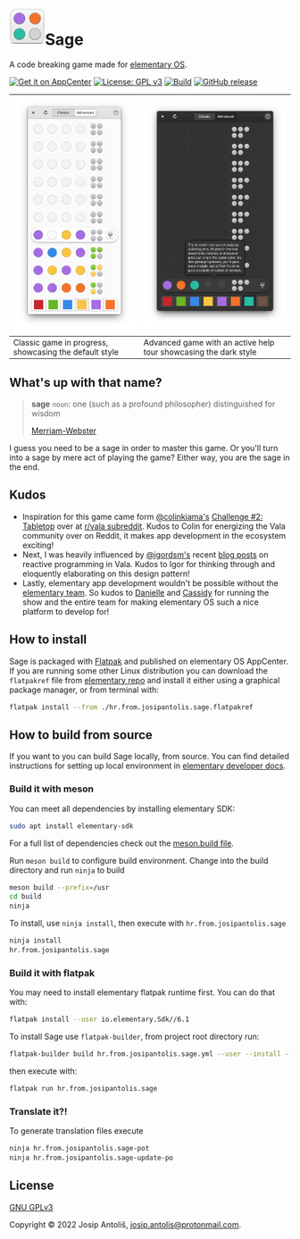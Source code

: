 <img align="left" width="64" height="64" src="data/icons/64.svg">
<h1>Sage</h1>

A code breaking game made for [elementary OS](https://elementary.io/).

[![Get it on AppCenter](https://appcenter.elementary.io/badge.svg)](https://appcenter.elementary.io/hr.from.josipantolis.sage/)
[![License: GPL v3](https://img.shields.io/badge/License-GPLv3-blue.svg)](COPYING)
[![Build](https://github.com/Antolius/Sage/actions/workflows/ci.yml/badge.svg)](https://github.com/Antolius/Sage/actions)
[![GitHub release](https://img.shields.io/github/v/release/Antolius/Sage)](https://github.com/Antolius/Sage/releases)

|![Default style screenshot](data/screenshots/classic.png)|![Dark style screenshot](data/screenshots/advanced.png)          |
|---------------------------------------------------------|-----------------------------------------------------------------|
| Classic game in progress, showcasing the default style  | Advanced game with an active help tour showcasing the dark style |

## What's up with that name?

> **sage** `noun`: one (such as a profound philosopher) distinguished for wisdom
>
> [Merriam-Webster](https://www.merriam-webster.com/dictionary/sage)

I guess you need to be a sage in order to master this game. Or you'll turn into a sage by mere act of playing the game? Either way, you are the sage in the end.

## Kudos

- Inspiration for this game came form [@colinkiama's](https://github.com/colinkiama) [Challenge #2: Tabletop](https://www.reddit.com/r/vala/comments/r2j21y/challenge_2_tabletop/) over at [r/vala subreddit](https://www.reddit.com/r/vala). Kudos to Colin for energizing the Vala community over on Reddit, it makes app development in the ecosystem exciting!
- Next, I was heavily influenced by [@igordsm's](https://github.com/igordsm) recent [blog posts](https://dev.to/igordsm/vala-reactive-programming-2pf4) on reactive programming in Vala. Kudos to Igor for thinking through and eloquently elaborating on this design pattern!
- Lastly, elementary app development wouldn't be possible without the [elementary team](https://elementary.io/team). So kudos to [Danielle](https://github.com/danrabbit) and [Cassidy](https://github.com/cassidyjames) for running the show and the entire team for making elementary OS such a nice platform to develop for!

## How to install

Sage is packaged with [Flatpak](https://www.flatpak.org/) and published on elementary OS AppCenter. If you are running some other Linux distribution you can download the `flatpakref` file from [elementary repo](https://flatpak.elementary.io/repo/appstream/hr.from.josipantolis.sage.flatpakref) and install it either using a graphical package manager, or from terminal with:

```sh
flatpak install --from ./hr.from.josipantolis.sage.flatpakref
```

## How to build from source

If you want to you can build Sage locally, from source. You can find detailed instructions for setting up local environment in [elementary developer docs](https://docs.elementary.io/develop/writing-apps/the-basic-setup).

### Build it with meson

You can meet all dependencies by installing elementary SDK:

```sh
sudo apt install elementary-sdk
```

For a full list of dependencies check out the [meson.build file](meson.build).

Run `meson build` to configure build environment. Change into the build directory and run `ninja` to build

```sh
meson build --prefix=/usr
cd build
ninja
```

To install, use `ninja install`, then execute with `hr.from.josipantolis.sage`

```sh
ninja install
hr.from.josipantolis.sage
```

### Build it with flatpak

You may need to install elementary flatpak runtime first. You can do that with:

```sh
flatpak install --user io.elementary.Sdk//6.1
```

To install Sage use `flatpak-builder`, from project root directory run:

```sh
flatpak-builder build hr.from.josipantolis.sage.yml --user --install --force-clean
```

then execute with:

```sh
flatpak run hr.from.josipantolis.sage
```

### Translate it?!

To generate translation files execute

```sh
ninja hr.from.josipantolis.sage-pot
ninja hr.from.josipantolis.sage-update-po
```

## License

[GNU GPLv3](COPYING)

Copyright © 2022 Josip Antoliš, josip.antolis@protonmail.com.
